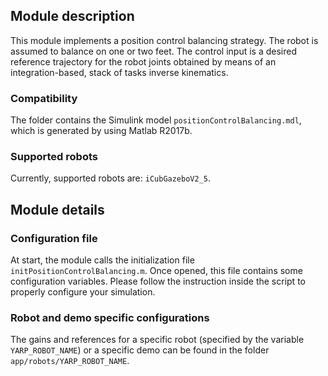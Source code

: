 ## Module description

This module implements a position control balancing strategy. The robot is assumed to balance on one or two feet. The control input is a desired reference trajectory for the robot joints obtained by means of an integration-based, stack of tasks inverse kinematics.

### Compatibility

The folder contains the Simulink model `positionControlBalancing.mdl`, which is generated by using Matlab R2017b.

### Supported robots

Currently, supported robots are: `iCubGazeboV2_5`.

## Module details

### Configuration file

At start, the module calls the initialization file `initPositionControlBalancing.m`. Once opened, this file contains some configuration variables. Please follow the instruction inside the script to properly configure your simulation.

### Robot and demo specific configurations

The gains and references for a specific robot (specified by the variable `YARP_ROBOT_NAME`) or a specific demo can be found in the folder `app/robots/YARP_ROBOT_NAME`.
